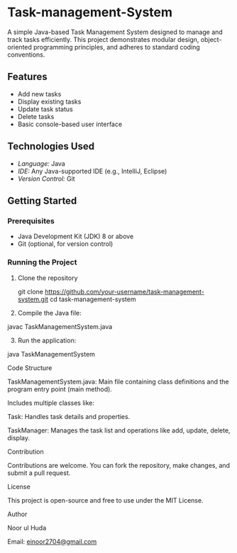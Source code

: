 # Task-management-System

A simple Java-based Task Management System designed to manage and track tasks efficiently. This project demonstrates modular design, object-oriented programming principles, and adheres to standard coding conventions.

## Features

- Add new tasks
- Display existing tasks
- Update task status
- Delete tasks
- Basic console-based user interface

## Technologies Used

- *Language:* Java
- *IDE:* Any Java-supported IDE (e.g., IntelliJ, Eclipse)
- *Version Control:* Git

## Getting Started

### Prerequisites

- Java Development Kit (JDK) 8 or above
- Git (optional, for version control)

### Running the Project

1. Clone the repository 


   git clone https://github.com/your-username/task-management-system.git
   cd task-management-system

2. Compile the Java file:

javac TaskManagementSystem.java


3. Run the application:

java TaskManagementSystem



Code Structure

TaskManagementSystem.java: Main file containing class definitions and the program entry point (main method).

Includes multiple classes like:

Task: Handles task details and properties.

TaskManager: Manages the task list and operations like add, update, delete, display.



Contribution

Contributions are welcome. You can fork the repository, make changes, and submit a pull request.

License

This project is open-source and free to use under the MIT License.

Author

Noor ul Huda

Email: einoor2704@gmail.com

